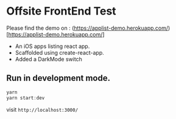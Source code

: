 # Offsite FrontEnd Test

Please find the demo on : (https://applist-demo.herokuapp.com/)[https://applist-demo.herokuapp.com/]

- An iOS apps listing react app.
- Scaffolded using create-react-app.
- Added a DarkMode switch

## Run in development mode.

```javascript
yarn
yarn start:dev
```

visit `http://localhost:3000/`
